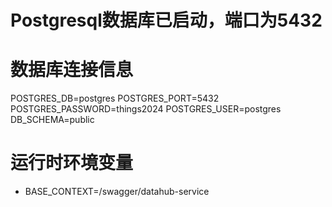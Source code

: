 # Postgresql数据库已启动，端口为5432
# 数据库连接信息
POSTGRES_DB=postgres
POSTGRES_PORT=5432
POSTGRES_PASSWORD=things2024
POSTGRES_USER=postgres
DB_SCHEMA=public

# 运行时环境变量
- BASE_CONTEXT=/swagger/datahub-service